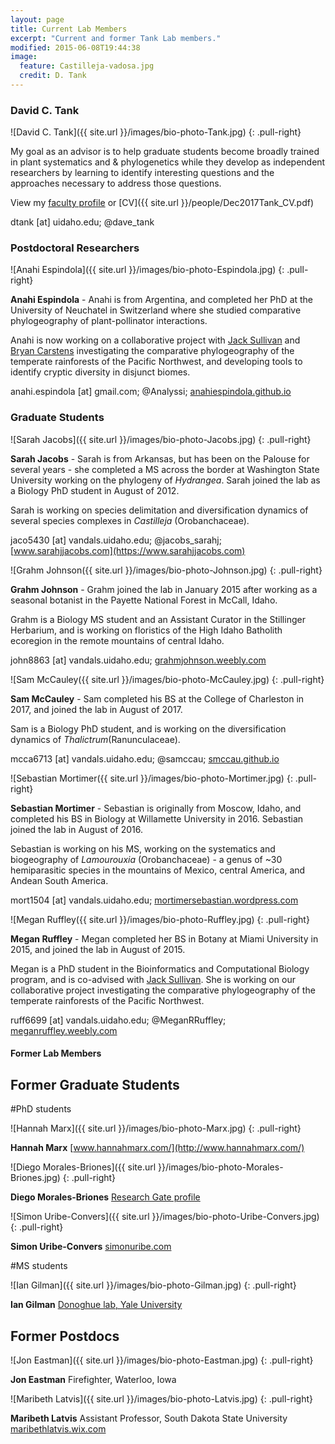 ```yaml
---
layout: page
title: Current Lab Members
excerpt: "Current and former Tank Lab members."
modified: 2015-06-08T19:44:38
image:
  feature: Castilleja-vadosa.jpg
  credit: D. Tank
---
```

### David C. Tank
![David C. Tank]({{ site.url }}/images/bio-photo-Tank.jpg)
{: .pull-right}

My goal as an advisor is to help graduate students become broadly trained in plant systematics and & phylogenetics while they develop as independent researchers by learning to identify interesting questions and the approaches necessary to address those questions.

View my [faculty profile](http://www.uidaho.edu/sci/biology/faculty/davidtank) or [CV]({{ site.url }}/people/Dec2017Tank_CV.pdf)

dtank [at] uidaho.edu; @dave_tank

### Postdoctoral Researchers
![Anahi Espindola]({{ site.url }}/images/bio-photo-Espindola.jpg)
{: .pull-right}

**Anahi Espindola** - Anahi is from Argentina, and completed her PhD at the University of Neuchatel in Switzerland where she studied comparative phylogeography of plant-pollinator interactions.

Anahi is now working on a collaborative project with [Jack Sullivan](http://www.webpages.uidaho.edu/~jacks/) and [Bryan Carstens](http://carstenslab.org.ohio-state.edu/OSU/Carstens_Lab.html) investigating the comparative phylogeography of the temperate rainforests of the Pacific Northwest, and developing tools to identify cryptic diversity in disjunct biomes.

anahi.espindola [at] gmail.com; @Analyssi; [anahiespindola.github.io](http://anahiespindola.github.io/index.html)

### Graduate Students
![Sarah Jacobs]({{ site.url }}/images/bio-photo-Jacobs.jpg)
{: .pull-right}

**Sarah Jacobs** - Sarah is from Arkansas, but has been on the Palouse for several years - she completed a MS across the border at Washington State University working on the phylogeny of <i>Hydrangea</i>. Sarah joined the lab as a Biology PhD student in August of 2012.
 
Sarah is working on species delimitation and diversification dynamics of several species complexes in <i>Castilleja</i> (Orobanchaceae).

jaco5430 [at] vandals.uidaho.edu; @jacobs_sarahj; [www.sarahjjacobs.com](https://www.sarahjjacobs.com)

![Grahm Johnson({{ site.url }}/images/bio-photo-Johnson.jpg)
{: .pull-right}

**Grahm Johnson** - Grahm joined the lab in January 2015 after working as a seasonal botanist in the Payette National Forest in McCall, Idaho. 
 
Grahm is a Biology MS student and an Assistant Curator in the Stillinger Herbarium, and is working on floristics of the High Idaho Batholith ecoregion in the remote mountains of central Idaho.

john8863 [at] vandals.uidaho.edu;  [grahmjohnson.weebly.com](https://grahmjohnson.weebly.com)

![Sam McCauley({{ site.url }}/images/bio-photo-McCauley.jpg)
{: .pull-right}

**Sam McCauley** - Sam completed his BS at the College of Charleston in 2017, and joined the lab in August of 2017.
 
Sam is a Biology PhD student, and is working on the diversification dynamics of <i>Thalictrum</i>(Ranunculaceae).

mcca6713 [at] vandals.uidaho.edu; @samccau; [smccau.github.io](https://smccau.github.io)

![Sebastian Mortimer({{ site.url }}/images/bio-photo-Mortimer.jpg)
{: .pull-right}

**Sebastian Mortimer** - Sebastian is originally from Moscow, Idaho, and completed his BS in Biology at Willamette University in 2016. Sebastian joined the lab in August of 2016.
 
Sebastian is working on his MS, working on the systematics and biogeography of <i>Lamourouxia</i> (Orobanchaceae) - a genus of ~30 hemiparasitic species in the mountains of Mexico, central America, and Andean South America.

mort1504 [at] vandals.uidaho.edu;  [mortimersebastian.wordpress.com](https://mortimersebastian.wordpress.com)

![Megan Ruffley({{ site.url }}/images/bio-photo-Ruffley.jpg)
{: .pull-right}

**Megan Ruffley** - Megan completed her BS in Botany at Miami University in 2015, and joined the lab in August of 2015.
 
Megan is a PhD student in the Bioinformatics and Computational Biology program, and is co-advised with [Jack Sullivan](http://www.webpages.uidaho.edu/~jacks/). She is working on our collaborative project investigating the comparative phylogeography of the temperate rainforests of the Pacific Northwest.

ruff6699 [at] vandals.uidaho.edu; @MeganRRuffley; [meganruffley.weebly.com](http://meganruffley.weebly.com)

#### Former Lab Members

## Former Graduate Students

#PhD students

![Hannah Marx]({{ site.url }}/images/bio-photo-Marx.jpg)
{: .pull-right}

**Hannah Marx**
[www.hannahmarx.com/](http://www.hannahmarx.com/)

![Diego Morales-Briones]({{ site.url }}/images/bio-photo-Morales-Briones.jpg)
{: .pull-right}

**Diego Morales-Briones**
[Research Gate profile](https://www.researchgate.net/profile/Diego_Morales-Briones)

![Simon Uribe-Convers]({{ site.url }}/images/bio-photo-Uribe-Convers.jpg)
{: .pull-right}

**Simon Uribe-Convers**
[simonuribe.com](http://simonuribe.com/wp/)

#MS students

![Ian Gilman]({{ site.url }}/images/bio-photo-Gilman.jpg)
{: .pull-right}

**Ian Gilman**
[Donoghue lab, Yale University](https://donoghuelab.yale.edu/people/ian-gilman)

## Former Postdocs

![Jon Eastman]({{ site.url }}/images/bio-photo-Eastman.jpg)
{: .pull-right}

**Jon Eastman** 
Firefighter, Waterloo, Iowa

![Maribeth Latvis]({{ site.url }}/images/bio-photo-Latvis.jpg)
{: .pull-right}

**Maribeth Latvis**
Assistant Professor, South Dakota State University
[maribethlatvis.wix.com](http://maribethlatvis.wix.com/plantsyst)

[^1]: Example: *domain.com/category-name/post-title*
